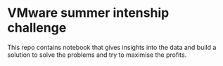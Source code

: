 # VMware summer intenship challenge 

This repo contains notebook that gives insights into the data and build a solution to solve the problems and try to maximise the profits. 
